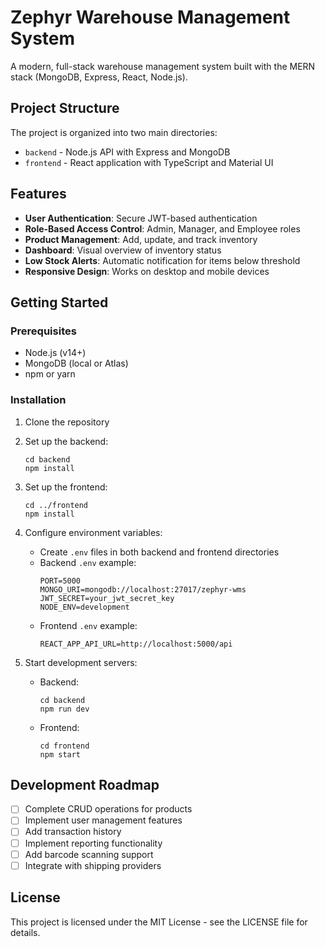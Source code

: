 # Zephyr Warehouse Management System

A modern, full-stack warehouse management system built with the MERN stack (MongoDB, Express, React, Node.js).

## Project Structure

The project is organized into two main directories:

- `backend` - Node.js API with Express and MongoDB
- `frontend` - React application with TypeScript and Material UI

## Features

- **User Authentication**: Secure JWT-based authentication
- **Role-Based Access Control**: Admin, Manager, and Employee roles
- **Product Management**: Add, update, and track inventory
- **Dashboard**: Visual overview of inventory status
- **Low Stock Alerts**: Automatic notification for items below threshold
- **Responsive Design**: Works on desktop and mobile devices

## Getting Started

### Prerequisites

- Node.js (v14+)
- MongoDB (local or Atlas)
- npm or yarn

### Installation

1. Clone the repository
2. Set up the backend:
   ```
   cd backend
   npm install
   ```

3. Set up the frontend:
   ```
   cd ../frontend
   npm install
   ```

4. Configure environment variables:
   - Create `.env` files in both backend and frontend directories
   - Backend `.env` example:
     ```
     PORT=5000
     MONGO_URI=mongodb://localhost:27017/zephyr-wms
     JWT_SECRET=your_jwt_secret_key
     NODE_ENV=development
     ```
   - Frontend `.env` example:
     ```
     REACT_APP_API_URL=http://localhost:5000/api
     ```

5. Start development servers:
   - Backend:
     ```
     cd backend
     npm run dev
     ```
   - Frontend:
     ```
     cd frontend
     npm start
     ```

## Development Roadmap

- [ ] Complete CRUD operations for products
- [ ] Implement user management features
- [ ] Add transaction history
- [ ] Implement reporting functionality
- [ ] Add barcode scanning support
- [ ] Integrate with shipping providers

## License

This project is licensed under the MIT License - see the LICENSE file for details.